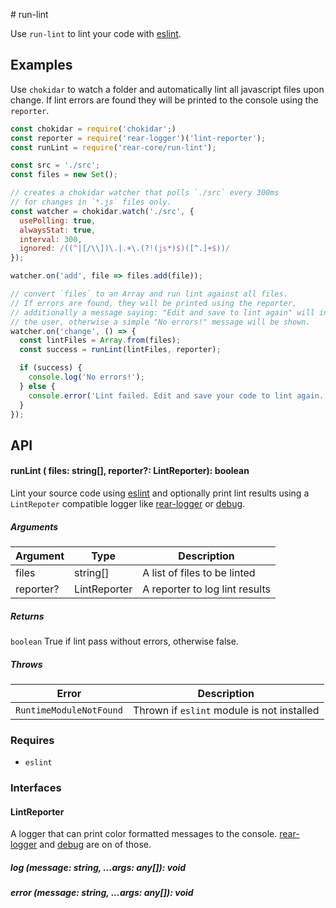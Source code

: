 # run-lint

Use `run-lint` to lint your code with [eslint].

## Examples

Use `chokidar` to watch a folder and automatically lint all javascript files
upon change. If lint errors are found they will be printed to the console using
the `reporter`.

  ```javascript
  const chokidar = require('chokidar';)
  const reporter = require('rear-logger')('lint-reporter');
  const runLint = require('rear-core/run-lint');

  const src = './src';
  const files = new Set();

  // creates a chokidar watcher that polls `./src` every 300ms
  // for changes in `*.js` files only.
  const watcher = chokidar.watch('./src', {
    usePolling: true,
    alwaysStat: true,
    interval: 300,
    ignored: /((^|[/\\])\.|.+\.(?!(js*)$)([^.]+$))/
  });

  watcher.on('add', file => files.add(file));

  // convert `files` to an Array and run lint against all files.
  // If errors are found, they will be printed using the reporter,
  // additionally a message saying: "Edit and save to lint again" will inform
  // the user, otherwise a simple "No errors!" message will be shown.
  watcher.on('change', () => {
    const lintFiles = Array.from(files);
    const success = runLint(lintFiles, reporter);

    if (success) {
      console.log('No errors!');
    } else {
      console.error('Lint failed. Edit and save your code to lint again.');
    }
  });
  ```

## API

#### runLint ( files: string[], reporter?: LintReporter): boolean

Lint your source code using [eslint] and optionally print lint results
using a `LintRepoter` compatible logger like [rear-logger] or [debug].

##### Arguments

| Argument  | Type          | Description                    |
|-----------|---------------|--------------------------------|
| files     | string[]      | A list of files to be linted   |
| reporter? | LintReporter  | A reporter to log lint results |

##### Returns

`boolean` True if lint pass without errors, otherwise false.

##### Throws

| Error                   | Description                                   |
|-------------------------|-----------------------------------------------|
| `RuntimeModuleNotFound` | Thrown if `eslint` module is not installed    |

### Requires

* `eslint`

### Interfaces

#### LintReporter

A logger that can print color formatted messages to the console. [rear-logger]
and [debug] are on of those.

##### log (message: string, ...args: any[]): void

##### error (message: string, ...args: any[]): void

[eslint]: http://eslint.org
[rear-logger]: https://github.com/rearjs/rear-logger
[debug]: https://github.com/visionmedia/debug
